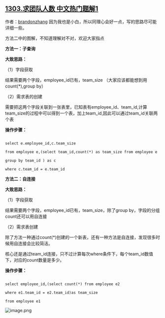 ## [1303.求团队人数 中文热门题解1](https://leetcode.cn/problems/find-the-team-size/solutions/100000/dui-xiao-bai-you-hao-fen-jie-tu-xiang-xi-jiang-jie)

作者：[brandonzhang](https://leetcode.cn/u/brandonzhang)
因为我也是小白，所以同理心会好一点，写的思路尽可能详细一些。
方法二中的图解，不知道理解对不对，欢迎大家指点


**方法一：子查询**

**大致思路：**
（1）字段获取
结果需要两个字段，employee_id已有，team_size （大家应该都能想到用count(*),group by）
（2）需求表的创建
需要把这两个字段关联到一张表里，已知表有employee_id、team_id,计算team_size的过程中可以得到一个表，加上team_id,因此可以通过team_id关联两个表

**操作步骤：**
```
select e.employee_id,c.team_size
from employee e,(select team_id,count(*) as team_size from employee e
group by team_id ) as c
where c.team_id = e.team_id
```
**方法二：自连接**

**大致思路：**
（1）字段获取
结果需要两个字段，employee_id已有，team_size，除了group by，字段的分组count还可以用自连接
（2）需求表创建
除了方法一种通过count(*)创建的一个新表，还有一种方法是自连接，发现很多时候用自连接会比较简洁。
核心还是通过team_id连接，只不过计算每次where条件下，每个team_id数值下，对应的count数量是多少。
**操作步骤：**
```
select employee_id,(select count(*) from employee e2
where e1.team_id = e2.team_id)as team_size 
from employee e1
```


![image.png](https://pic.leetcode-cn.com/ea7b99ef584835bd51eacb946aff6f7327d5fda7c6d9cb5c4d51e18701859073-image.png)


